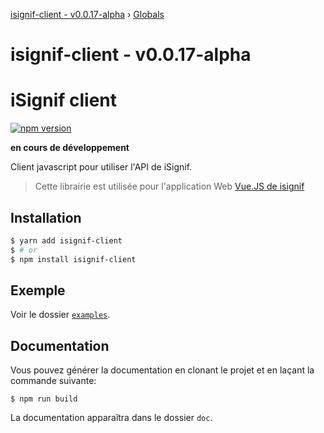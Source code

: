 [isignif-client - v0.0.17-alpha](README.md) › [Globals](globals.md)

# isignif-client - v0.0.17-alpha

# iSignif client

[![npm version](https://badge.fury.io/js/isignif-client.svg)](https://badge.fury.io/js/isignif-client)

**en cours de développement**

Client javascript pour utiliser l'API de iSignif.

> Cette librairie est utilisée pour l'application Web [Vue.JS de isignif](https://github.com/isignif/vue-app/)

## Installation

~~~bash
$ yarn add isignif-client
$ # or
$ npm install isignif-client
~~~

## Exemple

Voir le dossier [`examples`](https://github.com/isignif/isignif-client/tree/master/examples).

## Documentation

Vous pouvez générer la documentation en clonant le projet et en laçant la commande suivante:

~~~
$ npm run build
~~~

La documentation apparaîtra dans le dossier `doc`.
